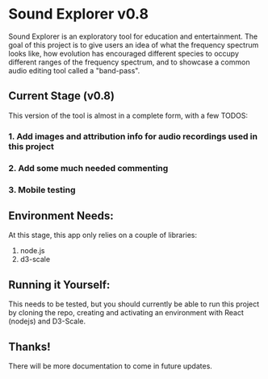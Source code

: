 # Sound Explorer v0.8

Sound Explorer is an exploratory tool for education and entertainment. The
goal of this project is to give users an idea of what the frequency spectrum looks like,
how evolution has encouraged different species to occupy different ranges of the frequency spectrum,
and to showcase a common audio editing tool called a "band-pass".

## Current Stage (v0.8)

This version of the tool is almost in a complete form, with a few TODOS:

### 1. Add images and attribution info for audio recordings used in this project
### 2. Add some much needed commenting
### 3. Mobile testing

## Environment Needs:

At this stage, this app only relies on a couple of libraries:
1. node.js
2. d3-scale

## Running it Yourself:

This needs to be tested, but you should currently be able to run this project by 
cloning the repo, creating and activating an environment with React (nodejs) 
and D3-Scale.

## Thanks!

There will be more documentation to come in future updates.